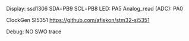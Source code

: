 Display: ssd1306 SDA=PB9 SCL=PB8
LED: PA5
Analog_read (ADC): PA0

ClockGen SI5351
https://github.com/afiskon/stm32-si5351


Debug: NO SWO trace